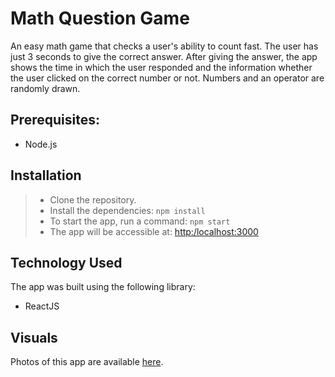 # Math Question Game

An easy math game that checks a user's ability to count fast. The user has just 3 seconds to give the correct answer.
After giving the answer, the app shows the time in which the user responded and the information whether the user
clicked on the correct number or not. Numbers and an operator are randomly drawn. 

## Prerequisites:
- Node.js

## Installation
> - Clone the repository.
> - Install the dependencies: `npm install`
> - To start the app, run a command: `npm start`
> - The app will be accessible at: [http:/localhost:3000](http:/localhost:3000)

## Technology Used
The app was built using the following library:
- ReactJS

## Visuals
Photos of this app are available [here](https://photos.app.goo.gl/qsAfiXq9wMRSqeHXA
"Google Photos album").